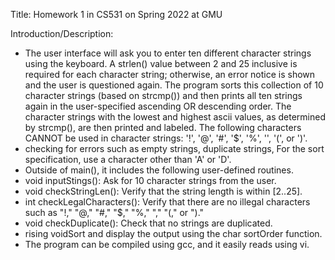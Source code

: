 Title: Homework 1 in CS531 on Spring 2022 at GMU

 Introduction/Description:
- The user interface will ask you to enter ten different character strings using the keyboard. A strlen() value between 2 and 25 inclusive is required for each character string; otherwise, an error notice is shown and the user is questioned again. The program sorts this collection of 10 character strings (based on strcmp()) and then prints all ten strings again in the user-specified ascending OR descending order. The character strings with the lowest and highest ascii values, as determined by strcmp(), are then printed and labeled. The following characters CANNOT be used in character strings: '!', '@', '#', '$', '%', '', '(', or ')'.
- checking for errors such as empty strings, duplicate strings, For the sort specification, use a character other than 'A' or 'D'.
- Outside of main(), it includes the following user-defined routines.
- void inputStings(): Ask for 10 character strings from the user. 
- void checkStringLen(): Verify that the string length is within [2..25].
- int checkLegalCharacters(): Verify that there are no illegal characters such as "!," "@," "#," "$," "%," "," "(," or ")."
- void checkDuplicate(): Check that no strings are duplicated.
- rising voidSort and display the output using the char sortOrder function.
- The program can be compiled using gcc, and it easily reads using vi.



